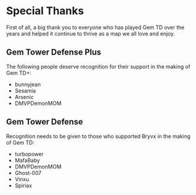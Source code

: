 # Special Thanks

First of all, a big thank you to everyone who has played Gem TD over the years
and helped it continue to thrive as a map we all love and enjoy.

## Gem Tower Defense Plus

The following people deserve recognition for their support in the making of
Gem TD+:

- bunnyjean
- Sesamia
- Arsenic
- DMVPDemonMOM

## Gem Tower Defense

Recognition needs to be given to those who supported Bryvx in the making of
Gem TD:

- turbopower
- MafaBaby
- DMVPDemonMOM
- Ghost-007
- Vinxu
- Spiriax
